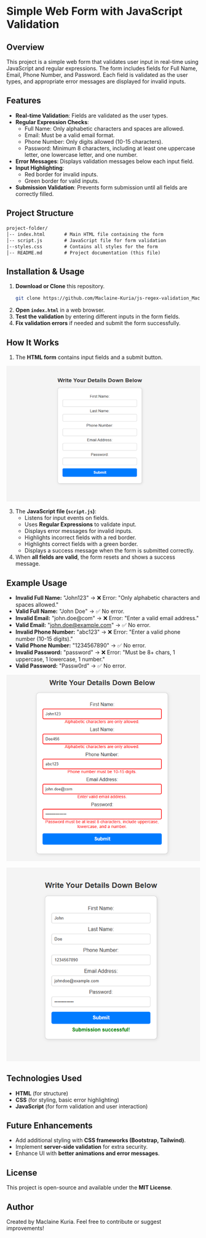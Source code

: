 # Simple Web Form with JavaScript Validation

## Overview
This project is a simple web form that validates user input in real-time using JavaScript and regular expressions. The form includes fields for Full Name, Email, Phone Number, and Password. Each field is validated as the user types, and appropriate error messages are displayed for invalid inputs.

## Features
- **Real-time Validation**: Fields are validated as the user types.
- **Regular Expression Checks**:
  - Full Name: Only alphabetic characters and spaces are allowed.
  - Email: Must be a valid email format.
  - Phone Number: Only digits allowed (10-15 characters).
  - Password: Minimum 8 characters, including at least one uppercase letter, one lowercase letter, and one number.
- **Error Messages**: Displays validation messages below each input field.
- **Input Highlighting**:
  - Red border for invalid inputs.
  - Green border for valid inputs.
- **Submission Validation**: Prevents form submission until all fields are correctly filled.

## Project Structure
```
project-folder/
│-- index.html       # Main HTML file containing the form
│-- script.js        # JavaScript file for form validation
|--styles.css        # Contains all styles for the form
│-- README.md        # Project documentation (this file)
```

## Installation & Usage
1. **Download or Clone** this repository.
   ```sh
   git clone https://github.com/Maclaine-Kuria/js-regex-validation_Maclaine_Kuria
   ```
2. **Open `index.html`** in a web browser.
3. **Test the validation** by entering different inputs in the form fields.
4. **Fix validation errors** if needed and submit the form successfully.

## How It Works
1. The **HTML form** contains input fields and a submit button.
   
![alt text](image.png)


3. The **JavaScript file (`script.js`)**:
   - Listens for input events on fields.
   - Uses **Regular Expressions** to validate input.
   - Displays error messages for invalid inputs.
   - Highlights incorrect fields with a red border.
   - Highlights correct fields with a green border.
   - Displays a success message when the form is submitted correctly.
4. When **all fields are valid**, the form resets and shows a success message.

## Example Usage
- **Invalid Full Name:** "John123" → ❌ Error: "Only alphabetic characters and spaces allowed."
- **Valid Full Name:** "John Doe" → ✅ No error.
- **Invalid Email:** "john.doe@com" → ❌ Error: "Enter a valid email address."
- **Valid Email:** "john.doe@example.com" → ✅ No error.
- **Invalid Phone Number:** "abc123" → ❌ Error: "Enter a valid phone number (10-15 digits)."
- **Valid Phone Number:** "1234567890" → ✅ No error.
- **Invalid Password:** "password" → ❌ Error: "Must be 8+ chars, 1 uppercase, 1 lowercase, 1 number."
- **Valid Password:** "Passw0rd" → ✅ No error.

  
![alt text](image-1.png)       


 ![alt text](image-2.png)

## Technologies Used
- **HTML** (for structure)
- **CSS** (for styling, basic error highlighting)
- **JavaScript** (for form validation and user interaction)

## Future Enhancements
- Add additional styling with **CSS frameworks (Bootstrap, Tailwind)**.
- Implement **server-side validation** for extra security.
- Enhance UI with **better animations and error messages**.

## License
This project is open-source and available under the **MIT License**.

## Author
Created by Maclaine Kuria. Feel free to contribute or suggest improvements!

